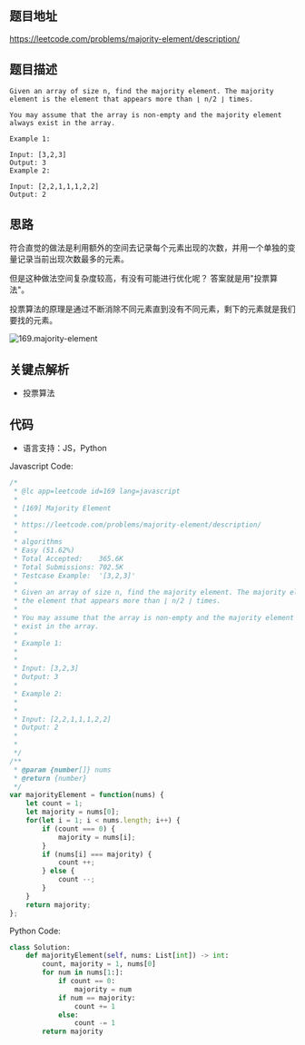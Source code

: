 
## 题目地址
https://leetcode.com/problems/majority-element/description/

## 题目描述

```
Given an array of size n, find the majority element. The majority element is the element that appears more than ⌊ n/2 ⌋ times.

You may assume that the array is non-empty and the majority element always exist in the array.

Example 1:

Input: [3,2,3]
Output: 3
Example 2:

Input: [2,2,1,1,1,2,2]
Output: 2

```

## 思路

符合直觉的做法是利用额外的空间去记录每个元素出现的次数，并用一个单独的变量记录当前出现次数最多的元素。

但是这种做法空间复杂度较高，有没有可能进行优化呢？ 答案就是用"投票算法"。

投票算法的原理是通过不断消除不同元素直到没有不同元素，剩下的元素就是我们要找的元素。

![169.majority-element](../assets/problems/169.majority-element.png)

## 关键点解析

- 投票算法


## 代码

* 语言支持：JS，Python

Javascript Code:

```js
/*
 * @lc app=leetcode id=169 lang=javascript
 *
 * [169] Majority Element
 *
 * https://leetcode.com/problems/majority-element/description/
 *
 * algorithms
 * Easy (51.62%)
 * Total Accepted:    365.6K
 * Total Submissions: 702.5K
 * Testcase Example:  '[3,2,3]'
 *
 * Given an array of size n, find the majority element. The majority element is
 * the element that appears more than ⌊ n/2 ⌋ times.
 *
 * You may assume that the array is non-empty and the majority element always
 * exist in the array.
 *
 * Example 1:
 *
 *
 * Input: [3,2,3]
 * Output: 3
 *
 * Example 2:
 *
 *
 * Input: [2,2,1,1,1,2,2]
 * Output: 2
 *
 *
 */
/**
 * @param {number[]} nums
 * @return {number}
 */
var majorityElement = function(nums) {
    let count = 1;
    let majority = nums[0];
    for(let i = 1; i < nums.length; i++) {
        if (count === 0) {
            majority = nums[i];
        }
        if (nums[i] === majority) {
            count ++;
        } else {
            count --;
        }
    }
    return majority;
};
```

Python Code:

```python
class Solution:
    def majorityElement(self, nums: List[int]) -> int:
        count, majority = 1, nums[0]
        for num in nums[1:]:
            if count == 0:
                majority = num
            if num == majority:
                count += 1
            else:
                count -= 1
        return majority
```
